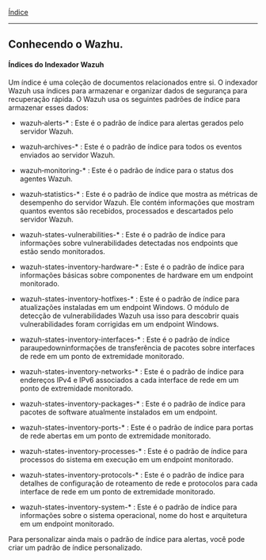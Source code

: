 [Índice](Indice.md)  
___
## Conhecendo o Wazhu.

#### Índices do Indexador Wazuh

Um índice é uma coleção de documentos relacionados entre si. O indexador Wazuh usa índices para armazenar e organizar dados de segurança para recuperação rápida. O Wazuh usa os seguintes padrões de índice para armazenar esses dados:

* wazuh‑alerts-* : Este é o padrão de índice para alertas gerados pelo servidor Wazuh.  

* wazuh‑archives-* : Este é o padrão de índice para todos os eventos enviados ao servidor Wazuh.  

* wazuh‑monitoring-* : Este é o padrão de índice para o status dos agentes Wazuh.  

* wazuh‑statistics-* : Este é o padrão de índice que mostra as métricas de desempenho do servidor Wazuh. Ele contém informações que mostram quantos eventos são recebidos, processados ​​e descartados pelo servidor Wazuh.  

* wazuh-states-vulnerabilities-* : Este é o padrão de índice para informações sobre vulnerabilidades detectadas nos endpoints que estão sendo monitorados.  

* wazuh-states-inventory-hardware-* : Este é o padrão de índice para informações básicas sobre componentes de hardware em um endpoint monitorado.  

* wazuh-states-inventory-hotfixes-* : Este é o padrão de índice para atualizações instaladas em um endpoint Windows. O módulo de detecção de vulnerabilidades Wazuh usa isso para descobrir quais vulnerabilidades foram corrigidas em um endpoint Windows.  

* wazuh-states-inventory-interfaces-* : Este é o padrão de índice paraupedowninformações de transferência de pacotes sobre interfaces de rede em um ponto de extremidade monitorado.  

* wazuh-states-inventory-networks-* : Este é o padrão de índice para endereços IPv4 e IPv6 associados a cada interface de rede em um ponto de extremidade monitorado.  

* wazuh-states-inventory-packages-* : Este é o padrão de índice para pacotes de software atualmente instalados em um endpoint.  

* wazuh-states-inventory-ports-* : Este é o padrão de índice para portas de rede abertas em um ponto de extremidade monitorado.  

* wazuh-states-inventory-processes-* : Este é o padrão de índice para processos do sistema em execução em um endpoint monitorado.  

* wazuh-states-inventory-protocols-* : Este é o padrão de índice para detalhes de configuração de roteamento de rede e protocolos para cada interface de rede em um ponto de extremidade monitorado.  

* wazuh-states-inventory-system-* : Este é o padrão de índice para informações sobre o sistema operacional, nome do host e arquitetura em um endpoint monitorado.  

Para personalizar ainda mais o padrão de índice para alertas, você pode criar um padrão de índice personalizado.